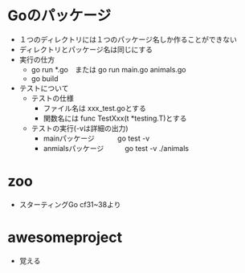# Goのパッケージ
- １つのディレクトリには１つのパッケージ名しか作ることができない
- ディレクトリとパッケージ名は同じにする
- 実行の仕方
  - go run *.go　または go run main.go animals.go 
  - go build
- テストについて
  - テストの仕様
    - ファイル名は xxx_test.goとする
    - 関数名には  func TestXxx(t *testing.T)とする
  - テストの実行(-vは詳細の出力)
    - mainパッケージ　　　 go test -v
    - anmialsパッケージ　　　go test -v ./animals  
# zoo
- スターティングGo cf31~38より
# awesomeproject
- 覚える
